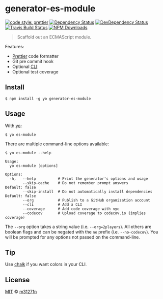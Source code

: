 # generator-es-module

[![code style: prettier](https://img.shields.io/badge/code_style-prettier-ff69b4.svg)](https://github.com/prettier/prettier)
[![Dependency Status](https://img.shields.io/david/m31271n/generator-es-module.svg)](#)
[![DevDependency Status](https://img.shields.io/david/m31271n/generator-es-module.svg)](#)
[![Travis Build Status](https://img.shields.io/travis/m31271n/generator-es-module/master.svg)](#)
[![NPM Downloads](https://img.shields.io/npm/dm/generator-es-module.svg)](#)

> Scaffold out an ECMAScript module.

Features:

* [Prettier](https://prettier.io/) code formatter
* Git pre commit hook
* Optional [CLI](http://en.wikipedia.org/wiki/Command-line_interface)
* Optional test coverage

## Install

```
$ npm install -g yo generator-es-module
```

## Usage

With [yo](https://github.com/yeoman/yo):

```
$ yo es-module
```

There are multiple command-line options available:

```
$ yo es-module --help

Usage:
  yo es-module [options]

Options:
  -h,   --help          # Print the generator's options and usage
        --skip-cache    # Do not remember prompt answers                      Default: false
        --skip-install  # Do not automatically install dependencies           Default: false
        --org           # Publish to a GitHub organization account
        --cli           # Add a CLI
        --coverage      # Add code coverage with nyc
        --codecov       # Upload coverage to codecov.io (implies coverage)
```

The `--org` option takes a string value (i.e. `--org=2players`). All others are boolean flags and can be negated with the `no` prefix (i.e. `--no-codecov`). You will be prompted for any options not passed on the command-line.

## Tip

Use [chalk](https://github.com/sindresorhus/chalk) if you want colors in your CLI.

## License

[MIT](https://stack.m31271n.com/licenses/MIT.txt) © [m31271n](https://stack.m31271n.com)
